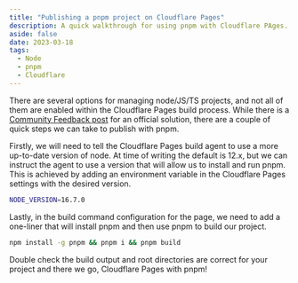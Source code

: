 ```yaml
---
title: "Publishing a pnpm project on Cloudflare Pages"
description: A quick walkthrough for using pnpm with Cloudflare PAges.
aside: false
date: 2023-03-18
tags:
  - Node
  - pnpm
  - Cloudflare
---
```


There are several options for managing node/JS/TS projects, and not all of them are enabled within the Cloudflare Pages build process. While there is a [Community Feedback post](https://community.cloudflare.com/t/add-pnpm-to-pre-installed-cloudflare-pages-tools/288514) for an official solution, there are a couple of quick steps we can take to publish with pnpm.

Firstly, we will need to tell the Cloudflare Pages build agent to use a more up-to-date version of node. At time of writing the default is 12.x, but we can instruct the agent to use a version that will allow us to install and run pnpm. This is achieved by adding an environment variable in the Cloudflare Pages settings with the desired version.

```bash
NODE_VERSION=16.7.0
```

Lastly, in the build command configuration for the page, we need to add a one-liner that will install pnpm and then use pnpm to build our project.

```bash
npm install -g pnpm && pnpm i && pnpm build
```

Double check the build output and root directories are correct for your project and there we go, Cloudflare Pages with pnpm!